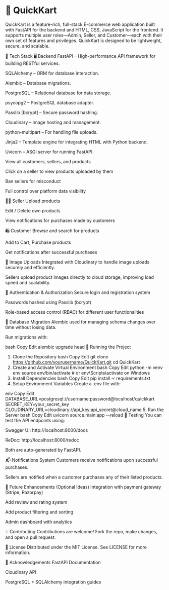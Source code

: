 # 🛒 QuickKart
QuickKart is a feature-rich, full-stack E-commerce web application built with FastAPI for the backend and HTML, CSS, JavaScript for the frontend. It supports multiple user roles—Admin, Seller, and Customer—each with their own set of features and privileges. QuickKart is designed to be lightweight, secure, and scalable.

🔧 Tech Stack
🖥 Backend
FastAPI – High-performance API framework for building RESTful services.

SQLAlchemy – ORM for database interaction.

Alembic – Database migrations.

PostgreSQL – Relational database for data storage.

psycopg2 – PostgreSQL database adapter.

Passlib [bcrypt] – Secure password hashing.

Cloudinary – Image hosting and management.

python-multipart – For handling file uploads.

Jinja2 – Template engine for integrating HTML with Python backend.

Uvicorn – ASGI server for running FastAPI.


View all customers, sellers, and products

Click on a seller to view products uploaded by them

Ban sellers for misconduct

Full control over platform data visibility

🧑‍💼 Seller
Upload products

Edit / Delete own products

View notifications for purchases made by customers

🛍 Customer
Browse and search for products

Add to Cart, Purchase products

Get notifications after successful purchases

📸 Image Uploads
Integrated with Cloudinary to handle image uploads securely and efficiently.

Sellers upload product images directly to cloud storage, improving load speed and scalability.

🔐 Authentication & Authorization
Secure login and registration system

Passwords hashed using Passlib (bcrypt)

Role-based access control (RBAC) for different user functionalities

🔄 Database Migration
Alembic used for managing schema changes over time without losing data.

Run migrations with:

bash
Copy
Edit
alembic upgrade head
🚀 Running the Project
1. Clone the Repository
bash
Copy
Edit
git clone https://github.com/yourusername/QuickKart.git
cd QuickKart
2. Create and Activate Virtual Environment
bash
Copy
Edit
python -m venv env
source env/bin/activate  # or env\Scripts\activate on Windows
3. Install Dependencies
bash
Copy
Edit
pip install -r requirements.txt
4. Setup Environment Variables
Create a .env file with:

env
Copy
Edit
DATABASE_URL=postgresql://username:password@localhost/quickkart
SECRET_KEY=your_secret_key
CLOUDINARY_URL=cloudinary://api_key:api_secret@cloud_name
5. Run the Server
bash
Copy
Edit
uvicorn source.main:app --reload
🧪 Testing
You can test the API endpoints using:

Swagger UI: http://localhost:8000/docs

ReDoc: http://localhost:8000/redoc

Both are auto-generated by FastAPI.

📬 Notifications System
Customers receive notifications upon successful purchases.

Sellers are notified when a customer purchases any of their listed products.

📌 Future Enhancements (Optional Ideas)
Integration with payment gateway (Stripe, Razorpay)

Add review and rating system

Add product filtering and sorting

Admin dashboard with analytics

💡 Contributing
Contributions are welcome! Fork the repo, make changes, and open a pull request.

📝 License
Distributed under the MIT License. See LICENSE for more information.

🙌 Acknowledgements
FastAPI Documentation

Cloudinary API

PostgreSQL + SQLAlchemy integration guides
